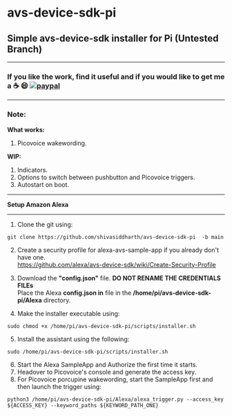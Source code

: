 # avs-device-sdk-pi

## Simple avs-device-sdk installer for Pi (Untested Branch)   

*******************************************************************************************************************************
### **If you like the work, find it useful and if you would like to get me a :coffee: :smile:** [![paypal](https://www.paypalobjects.com/en_US/i/btn/btn_donate_LG.gif)](https://www.paypal.com/cgi-bin/webscr?cmd=_s-xclick&hosted_button_id=7GH3YDCHZ36QN)  

*******************************************************************************************************************************
### Note:
**What works:**    
1. Picovoice wakewording.   

**WIP:**    
1. Indicators.   
2. Options to switch between pushbutton and Picovoice triggers.     
3. Autostart on boot.    

***************************************************************
**Setup Amazon Alexa**     
***************************************************************
1. Clone the git using:
```
git clone https://github.com/shivasiddharth/avs-device-sdk-pi  -b main    
```    
2. Create a security profile for alexa-avs-sample-app if you already don't have one.  
https://github.com/alexa/avs-device-sdk/wiki/Create-Security-Profile  

3. Download the **"config.json"** file.
**DO NOT RENAME THE CREDENTIALS FILEs**     
Place the Alexa **config.json in** file in the  **/home/pi/avs-device-sdk-pi/Alexa** directory.        

4. Make the installer executable using:
```
sudo chmod +x /home/pi/avs-device-sdk-pi/scripts/installer.sh  
```    
5. Install the assistant using the following:         
```
sudo /home/pi/avs-device-sdk-pi/scripts/installer.sh  
```      
6. Start the Alexa SampleApp and Authorize the first time it starts.    
7. Headover to Picovoice's console and generate the access key.   
8. For Picovoice porcupine wakewording, start the SampleApp first and then launch the trigger using:   
```    
python3 /home/pi/avs-device-sdk-pi/Alexa/alexa_trigger.py --access_key ${ACCESS_KEY} --keyword_paths ${KEYWORD_PATH_ONE}

